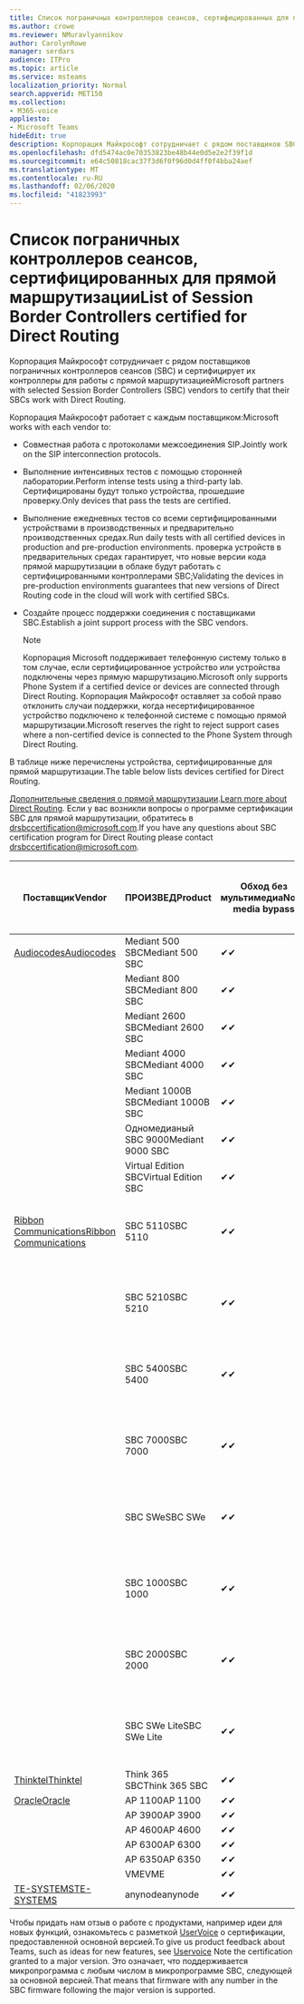 ```yaml
---
title: Список пограничных контроллеров сеансов, сертифицированных для прямой маршрутизации
ms.author: crowe
ms.reviewer: NMuravlyannikov
author: CarolynRowe
manager: serdars
audience: ITPro
ms.topic: article
ms.service: msteams
localization_priority: Normal
search.appverid: MET150
ms.collection:
- M365-voice
appliesto:
- Microsoft Teams
hideEdit: true
description: Корпорация Майкрософт сотрудничает с рядом поставщиков SBC и сертифицирует их контроллеры для работы с прямой маршрутизацией.
ms.openlocfilehash: dfd5474ac0e70353823be48b44e0d5e2e2f39f1d
ms.sourcegitcommit: e64c50818cac37f3d6f0f96d0d4ff0f4bba24aef
ms.translationtype: MT
ms.contentlocale: ru-RU
ms.lasthandoff: 02/06/2020
ms.locfileid: "41823993"
---
```

# <a name="list-of-session-border-controllers-certified-for-direct-routing"></a><span data-ttu-id="6dde7-103">Список пограничных контроллеров сеансов, сертифицированных для прямой маршрутизации</span><span class="sxs-lookup"><span data-stu-id="6dde7-103">List of Session Border Controllers certified for Direct Routing</span></span>

<span data-ttu-id="6dde7-104">Корпорация Майкрософт сотрудничает с рядом поставщиков пограничных контроллеров сеансов (SBC) и сертифицирует их контроллеры для работы с прямой маршрутизацией</span><span class="sxs-lookup"><span data-stu-id="6dde7-104">Microsoft partners with selected Session Border Controllers (SBC) vendors to certify that their SBCs work with Direct Routing.</span></span> 

<span data-ttu-id="6dde7-105">Корпорация Майкрософт работает с каждым поставщиком:</span><span class="sxs-lookup"><span data-stu-id="6dde7-105">Microsoft works with each vendor to:</span></span> 

- <span data-ttu-id="6dde7-106">Совместная работа с протоколами межсоединения SIP.</span><span class="sxs-lookup"><span data-stu-id="6dde7-106">Jointly work on the SIP interconnection protocols.</span></span>
- <span data-ttu-id="6dde7-107">Выполнение интенсивных тестов с помощью сторонней лаборатории.</span><span class="sxs-lookup"><span data-stu-id="6dde7-107">Perform intense tests using a third-party lab.</span></span> <span data-ttu-id="6dde7-108">Сертифицированы будут только устройства, прошедшие проверку.</span><span class="sxs-lookup"><span data-stu-id="6dde7-108">Only devices that pass the tests are certified.</span></span> 
- <span data-ttu-id="6dde7-109">Выполнение ежедневных тестов со всеми сертифицированными устройствами в производственных и предварительно производственных средах.</span><span class="sxs-lookup"><span data-stu-id="6dde7-109">Run daily tests with all certified devices in production and pre-production environments.</span></span> <span data-ttu-id="6dde7-110">проверка устройств в предварительных средах гарантирует, что новые версии кода прямой маршрутизации в облаке будут работать с сертифицированными контроллерами SBC;</span><span class="sxs-lookup"><span data-stu-id="6dde7-110">Validating the devices in pre-production environments guarantees that new versions of Direct Routing code in the cloud will work with certified SBCs.</span></span> 
- <span data-ttu-id="6dde7-111">Создайте процесс поддержки соединения с поставщиками SBC.</span><span class="sxs-lookup"><span data-stu-id="6dde7-111">Establish a joint support process with the SBC vendors.</span></span>


  > [!NOTE]
  > <span data-ttu-id="6dde7-112">Корпорация Microsoft поддерживает телефонную систему только в том случае, если сертифицированное устройство или устройства подключены через прямую маршрутизацию.</span><span class="sxs-lookup"><span data-stu-id="6dde7-112">Microsoft only supports Phone System if a certified device or devices are connected through Direct Routing.</span></span> <span data-ttu-id="6dde7-113">Корпорация Майкрософт оставляет за собой право отклонить случаи поддержки, когда несертифицированное устройство подключено к телефонной системе с помощью прямой маршрутизации.</span><span class="sxs-lookup"><span data-stu-id="6dde7-113">Microsoft reserves the right to reject support cases where a non-certified device is connected to the Phone System through Direct Routing.</span></span> 

<span data-ttu-id="6dde7-114">В таблице ниже перечислены устройства, сертифицированные для прямой маршрутизации.</span><span class="sxs-lookup"><span data-stu-id="6dde7-114">The table below lists devices certified for Direct Routing.</span></span> 

<span data-ttu-id="6dde7-115">[Дополнительные сведения о прямой маршрутизации](https://aka.ms/dr).</span><span class="sxs-lookup"><span data-stu-id="6dde7-115">[Learn more about Direct Routing](https://aka.ms/dr).</span></span> <span data-ttu-id="6dde7-116">Если у вас возникли вопросы о программе сертификации SBC для прямой маршрутизации, обратитесь в drsbccertification@microsoft.com.</span><span class="sxs-lookup"><span data-stu-id="6dde7-116">If you have any questions about SBC certification program for Direct Routing please contact drsbccertification@microsoft.com.</span></span>


|                                                       <span data-ttu-id="6dde7-117">Поставщик</span><span class="sxs-lookup"><span data-stu-id="6dde7-117">Vendor</span></span>                                                        |       <span data-ttu-id="6dde7-118">ПРОИЗВЕД</span><span class="sxs-lookup"><span data-stu-id="6dde7-118">Product</span></span>       | <span data-ttu-id="6dde7-119">Обход без мультимедиа</span><span class="sxs-lookup"><span data-stu-id="6dde7-119">Non-media bypass</span></span> | <span data-ttu-id="6dde7-120">Обход мультимедиа</span><span class="sxs-lookup"><span data-stu-id="6dde7-120">Media bypass</span></span> | <span data-ttu-id="6dde7-121">Версия программного обеспечения</span><span class="sxs-lookup"><span data-stu-id="6dde7-121">Software version</span></span> | <span data-ttu-id="6dde7-122">Проверено с помощью поставщиков E911</span><span class="sxs-lookup"><span data-stu-id="6dde7-122">Validated with E911 providers</span></span> | <span data-ttu-id="6dde7-123">Возможность Елин</span><span class="sxs-lookup"><span data-stu-id="6dde7-123">ELIN capable</span></span>
|---------------------------------------------------------------------------------------------------------------------|---------------------|------------------|--------------|------------------|-----------------|------------------|
| [<span data-ttu-id="6dde7-124">Audiocodes</span><span class="sxs-lookup"><span data-stu-id="6dde7-124">Audiocodes</span></span>](https://www.audiocodes.com/solutions-products/products/products-for-microsoft-365/direct-routing-for-microsoft-teams) |   <span data-ttu-id="6dde7-125">Mediant 500 SBC</span><span class="sxs-lookup"><span data-stu-id="6dde7-125">Mediant 500 SBC</span></span>   |     <span data-ttu-id="6dde7-126">&#10004;</span><span class="sxs-lookup"><span data-stu-id="6dde7-126">&#10004;</span></span>     |   <span data-ttu-id="6dde7-127">&#10004;</span><span class="sxs-lookup"><span data-stu-id="6dde7-127">&#10004;</span></span>    |  <span data-ttu-id="6dde7-128">7.20 а. 250</span><span class="sxs-lookup"><span data-stu-id="6dde7-128">7.20A.250</span></span>   |
|                                                                                                                     |   <span data-ttu-id="6dde7-129">Mediant 800 SBC</span><span class="sxs-lookup"><span data-stu-id="6dde7-129">Mediant 800 SBC</span></span>   |     <span data-ttu-id="6dde7-130">&#10004;</span><span class="sxs-lookup"><span data-stu-id="6dde7-130">&#10004;</span></span>     |   <span data-ttu-id="6dde7-131">&#10004;</span><span class="sxs-lookup"><span data-stu-id="6dde7-131">&#10004;</span></span>     |  <span data-ttu-id="6dde7-132">7.20 а. 250</span><span class="sxs-lookup"><span data-stu-id="6dde7-132">7.20A.250</span></span>   |    |    |
|                                                                                                                     |  <span data-ttu-id="6dde7-133">Mediant 2600 SBC</span><span class="sxs-lookup"><span data-stu-id="6dde7-133">Mediant 2600 SBC</span></span>   |     <span data-ttu-id="6dde7-134">&#10004;</span><span class="sxs-lookup"><span data-stu-id="6dde7-134">&#10004;</span></span>     |   <span data-ttu-id="6dde7-135">&#10004;</span><span class="sxs-lookup"><span data-stu-id="6dde7-135">&#10004;</span></span>    |  <span data-ttu-id="6dde7-136">7.20 а. 250</span><span class="sxs-lookup"><span data-stu-id="6dde7-136">7.20A.250</span></span>   |     |    |    
|                                                                                                                     |  <span data-ttu-id="6dde7-137">Mediant 4000 SBC</span><span class="sxs-lookup"><span data-stu-id="6dde7-137">Mediant 4000 SBC</span></span>   |     <span data-ttu-id="6dde7-138">&#10004;</span><span class="sxs-lookup"><span data-stu-id="6dde7-138">&#10004;</span></span>     |   <span data-ttu-id="6dde7-139">&#10004;</span><span class="sxs-lookup"><span data-stu-id="6dde7-139">&#10004;</span></span>     |  <span data-ttu-id="6dde7-140">7.20 а. 250</span><span class="sxs-lookup"><span data-stu-id="6dde7-140">7.20A.250</span></span>   |     |    |    
|                                                                                                                     | <span data-ttu-id="6dde7-141">Mediant 1000B SBC</span><span class="sxs-lookup"><span data-stu-id="6dde7-141">Mediant 1000B  SBC</span></span>  |     <span data-ttu-id="6dde7-142">&#10004;</span><span class="sxs-lookup"><span data-stu-id="6dde7-142">&#10004;</span></span>     |   <span data-ttu-id="6dde7-143">Pending</span><span class="sxs-lookup"><span data-stu-id="6dde7-143">Pending</span></span>     |  <span data-ttu-id="6dde7-144">7.20 а. 250</span><span class="sxs-lookup"><span data-stu-id="6dde7-144">7.20A.250</span></span>  |    |    |    
|                                                                                                                     | <span data-ttu-id="6dde7-145">Одномедианый SBC 9000</span><span class="sxs-lookup"><span data-stu-id="6dde7-145">Mediant 9000  SBC</span></span>  |     <span data-ttu-id="6dde7-146">&#10004;</span><span class="sxs-lookup"><span data-stu-id="6dde7-146">&#10004;</span></span>     |   <span data-ttu-id="6dde7-147">&#10004;</span><span class="sxs-lookup"><span data-stu-id="6dde7-147">&#10004;</span></span>     |  <span data-ttu-id="6dde7-148">7.20 а. 250</span><span class="sxs-lookup"><span data-stu-id="6dde7-148">7.20A.250</span></span>   |    |    |                                                                       
|                                                                                                                     | <span data-ttu-id="6dde7-149">Virtual Edition SBC</span><span class="sxs-lookup"><span data-stu-id="6dde7-149">Virtual Edition SBC</span></span> |     <span data-ttu-id="6dde7-150">&#10004;</span><span class="sxs-lookup"><span data-stu-id="6dde7-150">&#10004;</span></span>     |   <span data-ttu-id="6dde7-151">&#10004;</span><span class="sxs-lookup"><span data-stu-id="6dde7-151">&#10004;</span></span>     |  <span data-ttu-id="6dde7-152">7.20 а. 250</span><span class="sxs-lookup"><span data-stu-id="6dde7-152">7.20A.250</span></span> |    |    |    
|  [<span data-ttu-id="6dde7-153">Ribbon Communications</span><span class="sxs-lookup"><span data-stu-id="6dde7-153">Ribbon Communications</span></span>](https://ribboncommunications.com/solutions/enterprise-solutions/microsoft-skype-business)  |      <span data-ttu-id="6dde7-154">SBC 5110</span><span class="sxs-lookup"><span data-stu-id="6dde7-154">SBC 5110</span></span>       |     <span data-ttu-id="6dde7-155">&#10004;</span><span class="sxs-lookup"><span data-stu-id="6dde7-155">&#10004;</span></span>     |   <span data-ttu-id="6dde7-156">&#10004;</span><span class="sxs-lookup"><span data-stu-id="6dde7-156">&#10004;</span></span>    |       <span data-ttu-id="6dde7-157">V 7.2</span><span class="sxs-lookup"><span data-stu-id="6dde7-157">V7.2</span></span>       |  <span data-ttu-id="6dde7-158">Интрадо ЕРС</span><span class="sxs-lookup"><span data-stu-id="6dde7-158">Intrado ERS</span></span> <br><span data-ttu-id="6dde7-159">Интрадо ЕГВ</span><span class="sxs-lookup"><span data-stu-id="6dde7-159">Intrado EGW</span></span> |   <span data-ttu-id="6dde7-160">Нет</span><span class="sxs-lookup"><span data-stu-id="6dde7-160">No</span></span> |    
|                                                                                                                     |      <span data-ttu-id="6dde7-161">SBC 5210</span><span class="sxs-lookup"><span data-stu-id="6dde7-161">SBC 5210</span></span>       |     <span data-ttu-id="6dde7-162">&#10004;</span><span class="sxs-lookup"><span data-stu-id="6dde7-162">&#10004;</span></span>     |  <span data-ttu-id="6dde7-163">&#10004;</span><span class="sxs-lookup"><span data-stu-id="6dde7-163">&#10004;</span></span>    |       <span data-ttu-id="6dde7-164">V 7.2</span><span class="sxs-lookup"><span data-stu-id="6dde7-164">V7.2</span></span>       |   <span data-ttu-id="6dde7-165">Интрадо ЕРС</span><span class="sxs-lookup"><span data-stu-id="6dde7-165">Intrado ERS</span></span> <br><span data-ttu-id="6dde7-166">Интрадо ЕГВ</span><span class="sxs-lookup"><span data-stu-id="6dde7-166">Intrado EGW</span></span>  | <span data-ttu-id="6dde7-167">Нет</span><span class="sxs-lookup"><span data-stu-id="6dde7-167">No</span></span>   |    
|                                                                                                                     |      <span data-ttu-id="6dde7-168">SBC 5400</span><span class="sxs-lookup"><span data-stu-id="6dde7-168">SBC 5400</span></span>       |     <span data-ttu-id="6dde7-169">&#10004;</span><span class="sxs-lookup"><span data-stu-id="6dde7-169">&#10004;</span></span>     |   <span data-ttu-id="6dde7-170">&#10004;</span><span class="sxs-lookup"><span data-stu-id="6dde7-170">&#10004;</span></span>   |       <span data-ttu-id="6dde7-171">V 7.2</span><span class="sxs-lookup"><span data-stu-id="6dde7-171">V7.2</span></span>       |  <span data-ttu-id="6dde7-172">Интрадо ЕРС</span><span class="sxs-lookup"><span data-stu-id="6dde7-172">Intrado ERS</span></span> <br><span data-ttu-id="6dde7-173">Интрадо ЕГВ</span><span class="sxs-lookup"><span data-stu-id="6dde7-173">Intrado EGW</span></span>    |<span data-ttu-id="6dde7-174">Нет</span><span class="sxs-lookup"><span data-stu-id="6dde7-174">No</span></span>|    
|                                                                                                                     |      <span data-ttu-id="6dde7-175">SBC 7000</span><span class="sxs-lookup"><span data-stu-id="6dde7-175">SBC 7000</span></span>       |     <span data-ttu-id="6dde7-176">&#10004;</span><span class="sxs-lookup"><span data-stu-id="6dde7-176">&#10004;</span></span>     |   <span data-ttu-id="6dde7-177">&#10004;</span><span class="sxs-lookup"><span data-stu-id="6dde7-177">&#10004;</span></span>    |       <span data-ttu-id="6dde7-178">V 7.2</span><span class="sxs-lookup"><span data-stu-id="6dde7-178">V7.2</span></span>       |   <span data-ttu-id="6dde7-179">Интрадо ЕРС</span><span class="sxs-lookup"><span data-stu-id="6dde7-179">Intrado ERS</span></span> <br><span data-ttu-id="6dde7-180">Интрадо ЕГВ</span><span class="sxs-lookup"><span data-stu-id="6dde7-180">Intrado EGW</span></span>  |  <span data-ttu-id="6dde7-181">Нет</span><span class="sxs-lookup"><span data-stu-id="6dde7-181">No</span></span>  |    
|                                                                                                                     |       <span data-ttu-id="6dde7-182">SBC SWe</span><span class="sxs-lookup"><span data-stu-id="6dde7-182">SBC SWe</span></span>       |     <span data-ttu-id="6dde7-183">&#10004;</span><span class="sxs-lookup"><span data-stu-id="6dde7-183">&#10004;</span></span>     |   <span data-ttu-id="6dde7-184">&#10004;</span><span class="sxs-lookup"><span data-stu-id="6dde7-184">&#10004;</span></span>   |       <span data-ttu-id="6dde7-185">V 7.2</span><span class="sxs-lookup"><span data-stu-id="6dde7-185">V7.2</span></span>       |   <span data-ttu-id="6dde7-186">Интрадо ЕРС</span><span class="sxs-lookup"><span data-stu-id="6dde7-186">Intrado ERS</span></span> <br><span data-ttu-id="6dde7-187">Интрадо ЕГВ</span><span class="sxs-lookup"><span data-stu-id="6dde7-187">Intrado EGW</span></span> |   <span data-ttu-id="6dde7-188">Нет</span><span class="sxs-lookup"><span data-stu-id="6dde7-188">No</span></span> |    
|                                                                                                                     |      <span data-ttu-id="6dde7-189">SBC 1000</span><span class="sxs-lookup"><span data-stu-id="6dde7-189">SBC 1000</span></span>       |     <span data-ttu-id="6dde7-190">&#10004;</span><span class="sxs-lookup"><span data-stu-id="6dde7-190">&#10004;</span></span>     |   <span data-ttu-id="6dde7-191">&#10004;</span><span class="sxs-lookup"><span data-stu-id="6dde7-191">&#10004;</span></span>    |      <span data-ttu-id="6dde7-192">v 8.0.3 (сборка 537)</span><span class="sxs-lookup"><span data-stu-id="6dde7-192">v8.0.3 (build 537)</span></span>     |  <span data-ttu-id="6dde7-193">Интрадо ЕРС</span><span class="sxs-lookup"><span data-stu-id="6dde7-193">Intrado ERS</span></span> <br><span data-ttu-id="6dde7-194">Интрадо ЕГВ</span><span class="sxs-lookup"><span data-stu-id="6dde7-194">Intrado EGW</span></span>   |  <span data-ttu-id="6dde7-195">Pending</span><span class="sxs-lookup"><span data-stu-id="6dde7-195">Pending</span></span>  |    
|                                                                                                                     |      <span data-ttu-id="6dde7-196">SBC 2000</span><span class="sxs-lookup"><span data-stu-id="6dde7-196">SBC 2000</span></span>       |     <span data-ttu-id="6dde7-197">&#10004;</span><span class="sxs-lookup"><span data-stu-id="6dde7-197">&#10004;</span></span>     |   <span data-ttu-id="6dde7-198">&#10004;</span><span class="sxs-lookup"><span data-stu-id="6dde7-198">&#10004;</span></span>   |     <span data-ttu-id="6dde7-199">v 8.0.3 (сборка 537)</span><span class="sxs-lookup"><span data-stu-id="6dde7-199">v8.0.3 (build 537)</span></span>     |  <span data-ttu-id="6dde7-200">Интрадо ЕРС</span><span class="sxs-lookup"><span data-stu-id="6dde7-200">Intrado ERS</span></span> <br><span data-ttu-id="6dde7-201">Интрадо ЕГВ</span><span class="sxs-lookup"><span data-stu-id="6dde7-201">Intrado EGW</span></span>  |  <span data-ttu-id="6dde7-202">Pending</span><span class="sxs-lookup"><span data-stu-id="6dde7-202">Pending</span></span>  |    
|                                                                                                                     |    <span data-ttu-id="6dde7-203">SBC SWe Lite</span><span class="sxs-lookup"><span data-stu-id="6dde7-203">SBC SWe Lite</span></span>     |     <span data-ttu-id="6dde7-204">&#10004;</span><span class="sxs-lookup"><span data-stu-id="6dde7-204">&#10004;</span></span>     |  <span data-ttu-id="6dde7-205">&#10004;</span><span class="sxs-lookup"><span data-stu-id="6dde7-205">&#10004;</span></span>    |      <span data-ttu-id="6dde7-206">v 8.0.3 (сборка 216)</span><span class="sxs-lookup"><span data-stu-id="6dde7-206">v8.0.3 (build 216)</span></span>    |  <span data-ttu-id="6dde7-207">Интрадо ЕРС</span><span class="sxs-lookup"><span data-stu-id="6dde7-207">Intrado ERS</span></span> <br><span data-ttu-id="6dde7-208">Интрадо ЕГВ</span><span class="sxs-lookup"><span data-stu-id="6dde7-208">Intrado EGW</span></span>   |  <span data-ttu-id="6dde7-209">Pending</span><span class="sxs-lookup"><span data-stu-id="6dde7-209">Pending</span></span>  |    
|                     [<span data-ttu-id="6dde7-210">Thinktel</span><span class="sxs-lookup"><span data-stu-id="6dde7-210">Thinktel</span></span>](https://www.thinktel.ca/services/think-365/think-365-overview/)                      |    <span data-ttu-id="6dde7-211">Think 365 SBC</span><span class="sxs-lookup"><span data-stu-id="6dde7-211">Think 365 SBC</span></span>    |     <span data-ttu-id="6dde7-212">&#10004;</span><span class="sxs-lookup"><span data-stu-id="6dde7-212">&#10004;</span></span>     |   <span data-ttu-id="6dde7-213">Pending</span><span class="sxs-lookup"><span data-stu-id="6dde7-213">Pending</span></span>    |       <span data-ttu-id="6dde7-214">V1.4</span><span class="sxs-lookup"><span data-stu-id="6dde7-214">V1.4</span></span>       |     |    |    
|                     [<span data-ttu-id="6dde7-215">Oracle</span><span class="sxs-lookup"><span data-stu-id="6dde7-215">Oracle</span></span>](https://www.oracle.com/industries/communications/enterprise-session-border-controller/microsoft.html)                      |    <span data-ttu-id="6dde7-216">AP 1100</span><span class="sxs-lookup"><span data-stu-id="6dde7-216">AP 1100</span></span>      |    <span data-ttu-id="6dde7-217">&#10004;</span><span class="sxs-lookup"><span data-stu-id="6dde7-217">&#10004;</span></span>     |    <span data-ttu-id="6dde7-218">&#10004;</span><span class="sxs-lookup"><span data-stu-id="6dde7-218">&#10004;</span></span>    |   <span data-ttu-id="6dde7-219">8.3.0.0.1</span><span class="sxs-lookup"><span data-stu-id="6dde7-219">8.3.0.0.1</span></span> |    |    |    
|                                                                                                                    |    <span data-ttu-id="6dde7-220">AP 3900</span><span class="sxs-lookup"><span data-stu-id="6dde7-220">AP 3900</span></span>           |    <span data-ttu-id="6dde7-221">&#10004;</span><span class="sxs-lookup"><span data-stu-id="6dde7-221">&#10004;</span></span>     |    <span data-ttu-id="6dde7-222">&#10004;</span><span class="sxs-lookup"><span data-stu-id="6dde7-222">&#10004;</span></span>   |   <span data-ttu-id="6dde7-223">8.3.0.0.1</span><span class="sxs-lookup"><span data-stu-id="6dde7-223">8.3.0.0.1</span></span>  |    |    |    
|                                                                                                                    |      <span data-ttu-id="6dde7-224">AP 4600</span><span class="sxs-lookup"><span data-stu-id="6dde7-224">AP 4600</span></span>         |    <span data-ttu-id="6dde7-225">&#10004;</span><span class="sxs-lookup"><span data-stu-id="6dde7-225">&#10004;</span></span>   |    <span data-ttu-id="6dde7-226">&#10004;</span><span class="sxs-lookup"><span data-stu-id="6dde7-226">&#10004;</span></span>     |     <span data-ttu-id="6dde7-227">8.3.0.0.1</span><span class="sxs-lookup"><span data-stu-id="6dde7-227">8.3.0.0.1</span></span>  |   |    |    
|                                                                                                                    |      <span data-ttu-id="6dde7-228">AP 6300</span><span class="sxs-lookup"><span data-stu-id="6dde7-228">AP 6300</span></span>         |    <span data-ttu-id="6dde7-229">&#10004;</span><span class="sxs-lookup"><span data-stu-id="6dde7-229">&#10004;</span></span>   |    <span data-ttu-id="6dde7-230">&#10004;</span><span class="sxs-lookup"><span data-stu-id="6dde7-230">&#10004;</span></span>     |     <span data-ttu-id="6dde7-231">8.3.0.0.1</span><span class="sxs-lookup"><span data-stu-id="6dde7-231">8.3.0.0.1</span></span>  |   |    |    
|                                                                                                                   |      <span data-ttu-id="6dde7-232">AP 6350</span><span class="sxs-lookup"><span data-stu-id="6dde7-232">AP 6350</span></span>           |    <span data-ttu-id="6dde7-233">&#10004;</span><span class="sxs-lookup"><span data-stu-id="6dde7-233">&#10004;</span></span>   |    <span data-ttu-id="6dde7-234">&#10004;</span><span class="sxs-lookup"><span data-stu-id="6dde7-234">&#10004;</span></span>    |     <span data-ttu-id="6dde7-235">8.3.0.0.1</span><span class="sxs-lookup"><span data-stu-id="6dde7-235">8.3.0.0.1</span></span>  |        |    |                                            
|                                                                                                                    |      <span data-ttu-id="6dde7-236">VME</span><span class="sxs-lookup"><span data-stu-id="6dde7-236">VME</span></span>           |    <span data-ttu-id="6dde7-237">&#10004;</span><span class="sxs-lookup"><span data-stu-id="6dde7-237">&#10004;</span></span>    |    <span data-ttu-id="6dde7-238">&#10004;</span><span class="sxs-lookup"><span data-stu-id="6dde7-238">&#10004;</span></span>    |     <span data-ttu-id="6dde7-239">8.3.0.0.1</span><span class="sxs-lookup"><span data-stu-id="6dde7-239">8.3.0.0.1</span></span>   |    |    |    
|                     [<span data-ttu-id="6dde7-240">TE-SYSTEMS</span><span class="sxs-lookup"><span data-stu-id="6dde7-240">TE-SYSTEMS</span></span>](https://www.anynode.de/anynode-and-microsoft-teams/)                               |     <span data-ttu-id="6dde7-241">anynode</span><span class="sxs-lookup"><span data-stu-id="6dde7-241">anynode</span></span>         |     <span data-ttu-id="6dde7-242">&#10004;</span><span class="sxs-lookup"><span data-stu-id="6dde7-242">&#10004;</span></span>   |  <span data-ttu-id="6dde7-243">&#10004;</span><span class="sxs-lookup"><span data-stu-id="6dde7-243">&#10004;</span></span>   |      <span data-ttu-id="6dde7-244">V3.16.2</span><span class="sxs-lookup"><span data-stu-id="6dde7-244">v3.16.2</span></span>      |     |    |    

<span data-ttu-id="6dde7-245">Чтобы придать нам отзыв о работе с продуктами, например идеи для новых функций, ознакомьтесь с разметкой [UserVoice](https://microsoftteams.uservoice.com) о сертификации, предоставленной основной версией.</span><span class="sxs-lookup"><span data-stu-id="6dde7-245">To give us product feedback about Teams, such as ideas for new features, see [Uservoice](https://microsoftteams.uservoice.com) Note the certification granted to a major version.</span></span> <span data-ttu-id="6dde7-246">Это означает, что поддерживается микропрограмма с любым числом в микропрограмме SBC, следующей за основной версией.</span><span class="sxs-lookup"><span data-stu-id="6dde7-246">That means that firmware with any number in the SBC firmware following the major version is supported.</span></span>
